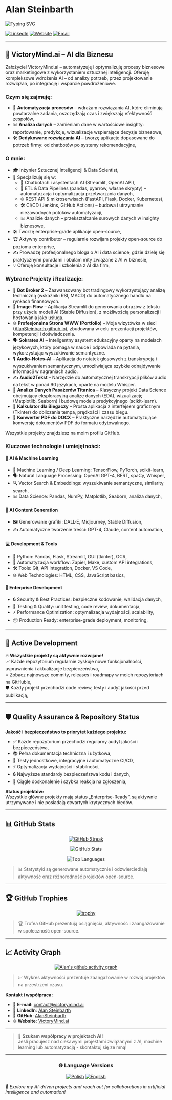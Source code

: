 # Alan Steinbarth

![Typing SVG](https://readme-typing-svg.herokuapp.com?font=Fira+Code&pause=1000&color=F75C7E&width=435&lines=Data+Scientist+%26+AI+Engineer;Founder+of+VictoryMind.ai;Python+Developer;Machine+Learning+Expert;Automation+Enthusiast)

[![LinkedIn](https://img.shields.io/badge/LinkedIn-0077B5?style=for-the-badge&logo=linkedin&logoColor=white)](https://www.linkedin.com/in/alansteinbarth)
[![Website](https://img.shields.io/badge/website-000000?style=for-the-badge&logo=About.me&logoColor=white)](https://victorymind.ai)
[![Email](https://img.shields.io/badge/Email-D14836?style=for-the-badge&logo=gmail&logoColor=white)](mailto:contact@victorymind.ai)

---

## 🏢 VictoryMind.ai – AI dla Biznesu

Założyciel VictoryMind.ai – automatyzuję i optymalizuję procesy biznesowe oraz marketingowe z wykorzystaniem sztucznej inteligencji. Oferuję kompleksowe wdrożenia AI – od analizy potrzeb, przez projektowanie rozwiązań, po integrację i wsparcie powdrożeniowe.

### Czym się zajmuję:

- 🤖 **Automatyzacja procesów** – wdrażam rozwiązania AI, które eliminują powtarzalne zadania, oszczędzają czas i zwiększają efektywność zespołów,
- 📊 **Analiza danych** – zamieniam dane w wartościowe insighty: raportowanie, predykcje, wizualizacje wspierające decyzje biznesowe,
- 🛠️ **Dedykowane rozwiązania AI** – tworzę aplikacje dopasowane do potrzeb firmy: od chatbotów po systemy rekomendacyjne,

### O mnie:

- 🎓 Inżynier Sztucznej Inteligencji & Data Scientist,
- 🧠 Specjalizuję się w:
  - 💬 Chatbotach i asystentach AI (Streamlit, OpenAI API),
  - 🔄 ETL & Data Pipelines (pandas, pyarrow, własne skrypty) – automatyzacja i optymalizacja przetwarzania danych,
  - 🌐 REST API & mikroserwisach (FastAPI, Flask, Docker, Kubernetes),
  - 🛠️ CI/CD (Jenkins, GitHub Actions) – budowa i utrzymanie niezawodnych potoków automatyzacji,
  - 📊 Analizie danych – przekształcanie surowych danych w insighty biznesowe,
- 🛠️ Tworzę enterprise-grade aplikacje open-source,
- 🏆 Aktywny contributor – regularnie rozwijam projekty open-source do poziomu enterprise,
- ✍️ Prowadzę profesjonalnego bloga o AI i data science, gdzie dzielę się praktycznymi poradami i obalam mity związane z AI w biznesie,
- 💡 Oferuję konsultacje i szkolenia z AI dla firm,

### Wybrane Projekty i Realizacje:

- 🤖 **Bot Broker 2** – Zaawansowany bot tradingowy wykorzystujący analizę techniczną (wskaźniki RSI, MACD) do automatycznego handlu na rynkach finansowych.
- 🌊 **Image-Flow** – Aplikacja Streamlit do generowania obrazów z tekstu przy użyciu modeli AI (Stable Diffusion), z możliwością personalizacji i hostowania jako usługa.
- 🌐 **Profesjonalna Strona WWW (Portfolio)** – Moja wizytówka w sieci ([AlanSteinbarth.github.io](https://github.com/AlanSteinbarth/AlanSteinbarth.github.io)), zbudowana w celu prezentacji projektów, kompetencji i doświadczenia.
- 🗣️ **Sokrates AI** – Inteligentny asystent edukacyjny oparty na modelach językowych, który pomaga w nauce i odpowiada na pytania, wykorzystując wyszukiwanie semantyczne.
- 🎙️ **Audio-Notes-AI** – Aplikacja do notatek głosowych z transkrypcją i wyszukiwaniem semantycznym, umożliwiająca szybkie odnajdywanie informacji w nagraniach audio.
- ✍️ **Audio2Tekst** – Narzędzie do automatycznej transkrypcji plików audio na tekst w ponad 90 językach, oparte na modelu Whisper.
- 🚢 **Analiza Danych Pasażerów Titanica** – Klasyczny projekt Data Science obejmujący eksploracyjną analizę danych (EDA), wizualizację (Matplotlib, Seaborn) i budowę modelu predykcyjnego (scikit-learn).
- 🏃 **Kalkulator dla Biegaczy** – Prosta aplikacja z interfejsem graficznym (Tkinter) do obliczania tempa, prędkości i czasu biegu.
- 🔄 **Konwerter PDF do DOCX** – Praktyczne narzędzie automatyzujące konwersję dokumentów PDF do formatu edytowalnego.

Wszystkie projekty znajdziesz na moim profilu GitHub.

### Kluczowe technologie i umiejętności:

#### 🤖 AI & Machine Learning
- 🧠 Machine Learning / Deep Learning: TensorFlow, PyTorch, scikit-learn,
- 🗣️ Natural Language Processing: OpenAI GPT-4, BERT, spaCy, Whisper,
- 🔍 Vector Search & Embeddings: wyszukiwanie semantyczne, similarity search,
- 📊 Data Science: Pandas, NumPy, Matplotlib, Seaborn, analiza danych,

#### 🎨 AI Content Generation
- 🖼️ Generowanie grafiki: DALL·E, Midjourney, Stable Diffusion,
- ✍️ Automatyczne tworzenie treści: GPT-4, Claude, content automation,

#### 💻 Development & Tools
- 🐍 Python: Pandas, Flask, Streamlit, GUI (tkinter), OCR,
- 🔄 Automatyzacja workflow: Zapier, Make, custom API integrations,
- 🛠️ Tools: Git, API integration, Docker, VS Code,
- 🌐 Web Technologies: HTML, CSS, JavaScript basics,

#### 🏢 Enterprise Development
- 🔒 Security & Best Practices: bezpieczne kodowanie, walidacja danych,
- 🧪 Testing & Quality: unit testing, code review, dokumentacja,
- ⚡ Performance Optimization: optymalizacja wydajności, scalability,
- 📦 Production Ready: enterprise-grade deployment, monitoring,

---

## 🚀 Active Development

🔥 **Wszystkie projekty są aktywnie rozwijane!**  
📈 Każde repozytorium regularnie zyskuje nowe funkcjonalności, usprawnienia i aktualizacje bezpieczeństwa,  
⭐ Zobacz najnowsze commity, releases i roadmapy w moich repozytoriach na GitHubie,  
🛡️ Każdy projekt przechodzi code review, testy i audyt jakości przed publikacją,

---

## 🛡️ Quality Assurance & Repository Status

**Jakość i bezpieczeństwo to priorytet każdego projektu:**

- ✅ Każde repozytorium przechodzi regularny audyt jakości i bezpieczeństwa,
- 📚 Pełna dokumentacja techniczna i użytkowa,
- 🧪 Testy jednostkowe, integracyjne i automatyczne CI/CD,
- ⚡ Optymalizacja wydajności i stabilności,
- 🔒 Najwyższe standardy bezpieczeństwa kodu i danych,
- 🔄 Ciągłe doskonalenie i szybka reakcja na zgłoszenia,

**Status projektów:**  
Wszystkie główne projekty mają status „Enterprise-Ready”, są aktywnie utrzymywane i nie posiadają otwartych krytycznych błędów.

---

## 📊 GitHub Stats

<div align="center">

[![GitHub Streak](https://github-readme-streak-stats.herokuapp.com?user=AlanSteinbarth&theme=radical&hide_border=true)](https://github.com/AlanSteinbarth)

![GitHub Stats](https://github-readme-stats.vercel.app/api?username=AlanSteinbarth&show_icons=true&theme=radical&count_private=true&include_all_commits=true)

![Top Languages](https://github-readme-stats.vercel.app/api/top-langs/?username=AlanSteinbarth&layout=compact&theme=radical&langs_count=8)

</div>

> 📊 Statystyki są generowane automatycznie i odzwierciedlają aktywność oraz różnorodność projektów open-source.

---

## 🏆 GitHub Trophies

<div align="center">

[![trophy](https://github-profile-trophy.vercel.app/?username=AlanSteinbarth&theme=radical&column=3&margin-w=15&margin-h=15)](https://github.com/ryo-ma/github-profile-trophy)

</div>

> 🏆 Trofea GitHub prezentują osiągnięcia, aktywność i zaangażowanie w społeczność open-source.

---

## 📈 Activity Graph

<div align="center">

[![Alan's github activity graph](https://github-readme-activity-graph.vercel.app/graph?username=AlanSteinbarth&theme=radical)](https://github.com/ashutosh00710/github-readme-activity-graph)

</div>

> 📈 Wykres aktywności prezentuje zaangażowanie w rozwój projektów na przestrzeni czasu.

**Kontakt i współpraca:**

* 📧 **E-mail**: [contact@victorymind.ai](mailto:contact@victorymind.ai)
* 💼 **LinkedIn**: [Alan Steinbarth](https://www.linkedin.com/in/alansteinbarth)
* 🐙 **GitHub**: [AlanSteinbarth](https://github.com/AlanSteinbarth)
* 🌐 **Website**: [VictoryMind.ai](https://victorymind.ai)

---

> 🤝 **Szukam współpracy w projektach AI!**  
> Jeśli pracujesz nad ciekawymi projektami związanymi z AI, machine learning lub automatyzacją - skontaktuj się ze mną!

---

<div align="center">

### 🌐 Language Versions

[![Polish](https://img.shields.io/badge/🇵🇱_Polish-Available-green?style=for-the-badge)](https://github.com/AlanSteinbarth/AlanSteinbarth)
[![English](https://img.shields.io/badge/🇺🇸_English-Available-blue?style=for-the-badge)](https://victorymind.ai/index-en.html)

</div>

*🚀 Explore my AI-driven projects and reach out for collaborations in artificial intelligence and automation!*
